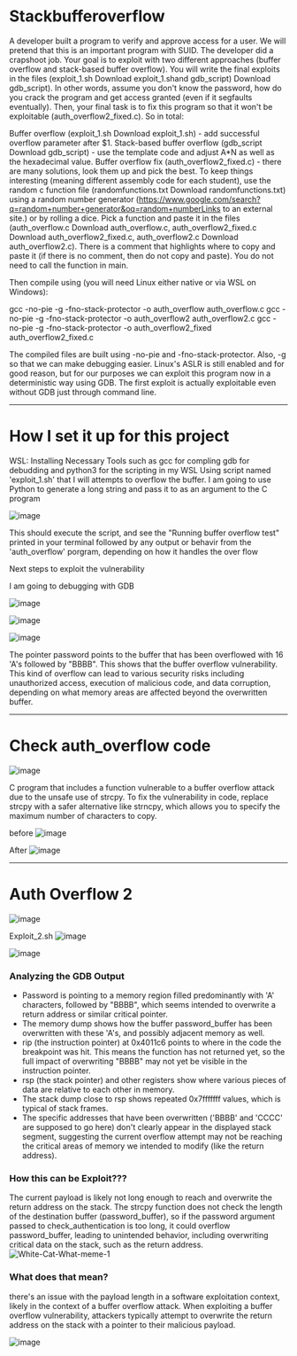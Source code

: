 # Stackbufferoverflow

A developer built a program to verify and approve access for a user. We will pretend that this is an important program with SUID. The developer did a crapshoot job. Your goal is to exploit with two different approaches (buffer overflow and stack-based buffer overflow). You will write the final exploits in the files (exploit_1.sh Download exploit_1.shand gdb_script) Download gdb_script). In other words, assume you don't know the password, how do you crack the program and get access granted (even if it segfaults eventually). Then, your final task is to fix this program so that it won't be exploitable (auth_overflow2_fixed.c). So in total:

Buffer overflow (exploit_1.sh Download exploit_1.sh) - add successful overflow parameter after $1.
Stack-based buffer overflow (gdb_script Download gdb_script) - use the template code and adjust A*N as well as the hexadecimal value.
Buffer overflow fix (auth_overflow2_fixed.c) - there are many solutions, look them up and pick the best.
To keep things interesting (meaning different assembly code for each student), use the random c function file (randomfunctions.txt Download randomfunctions.txt) using a random number generator (https://www.google.com/search?q=random+number+generator&oq=random+numberLinks to an external site.) or by rolling a dice. Pick a function and paste it in the files (auth_overflow.c Download auth_overflow.c, auth_overflow2_fixed.c Download auth_overflow2_fixed.c, auth_overflow2.c Download auth_overflow2.c). There is a comment that highlights where to copy and paste it (if there is no comment, then do not copy and paste). You do not need to call the function in main.

Then compile using (you will need Linux either native or via WSL on Windows):


gcc -no-pie -g -fno-stack-protector -o auth_overflow auth_overflow.c
gcc -no-pie -g -fno-stack-protector -o auth_overflow2 auth_overflow2.c
gcc -no-pie -g -fno-stack-protector -o auth_overflow2_fixed auth_overflow2_fixed.c

The compiled files are built using -no-pie and -fno-stack-protector. Also, -g so that we can make debugging easier. Linux's ASLR is still enabled and for good reason, but for our purposes we can exploit this program now in a deterministic way using GDB. The first exploit is actually exploitable even without GDB just through command line.








----------------------------------------------------------------------------------------------------------------------------






# How I set it up for this project

WSL: Installing Necessary Tools such as gcc for compling gdb for debudding and python3 for the scripting in my WSL
Using script named 'exploit_1.sh' that I will attempts to overflow the buffer.
I am going to use Python to generate a long string and pass it to as an argument to the C program



![image](https://github.com/peterisOnIT/Stackbufferoverflow/assets/117600297/3e6ff594-7a8f-47dc-92fb-2773cf0b34de)

This should execute the script, and see the "Running buffer overflow test" printed in your terminal followed by any output or behavir from the 'auth_overflow' porgram, depending on how it handles the over flow



Next steps to exploit the vulnerability 

I am going to debugging with GDB


![image](https://github.com/peterisOnIT/Stackbufferoverflow/assets/117600297/083d33e3-5152-4e3e-abc4-3f3fb092aa7a)

![image](https://github.com/peterisOnIT/Stackbufferoverflow/assets/117600297/ea0a6fce-2488-4cc6-8fb0-409ef9cdd283)



![image](https://github.com/peterisOnIT/Stackbufferoverflow/assets/117600297/660d22fe-66fc-4a6a-8909-e64ab082c972)


The pointer password points to the buffer that has been overflowed with 16 'A's followed by "BBBB". This shows that the buffer overflow vulnerability. This kind of overflow can lead to various security risks including unauthorized access, execution of malicious code, and data corruption, depending on what memory areas are affected beyond the overwritten buffer.

----------------------------------------------------------------------------------------------------------

# Check auth_overflow code

![image](https://github.com/peterisOnIT/Stackbufferoverflow/assets/117600297/a5d965a1-ee87-4ff4-a6a4-503fbafb5fbc)

C program that includes a function vulnerable to a buffer overflow attack due to the unsafe use of strcpy.
To fix the vulnerability in code, replace strcpy with a safer alternative like strncpy, which allows you to specify the maximum number of characters to copy.


before
![image](https://github.com/peterisOnIT/Stackbufferoverflow/assets/117600297/f9686746-46ae-4b53-bd5d-7ff3f8281aaf)




After 
![image](https://github.com/peterisOnIT/Stackbufferoverflow/assets/117600297/078f292e-5d90-403e-b3b1-f80d143191a0)


----------------------------------------------------------------------------------------------------------

# Auth Overflow 2

![image](https://github.com/peterisOnIT/Stackbufferoverflow/assets/117600297/bf90515d-30f6-4a61-8b13-49d0822dda43)


Exploit_2.sh
![image](https://github.com/peterisOnIT/Stackbufferoverflow/assets/117600297/51a6ffd2-7193-42b1-8ea6-059058d975c3)

![image](https://github.com/peterisOnIT/Stackbufferoverflow/assets/117600297/6545f0f0-72d7-4ac3-8814-8cacc89eb2fe)

### Analyzing the GDB Output

- Password is pointing to a memory region filled predominantly with 'A' characters, followed by "BBBB", which seems intended to overwrite a return address or similar critical pointer.
- The memory dump shows how the buffer password_buffer has been overwritten with these 'A's, and possibly adjacent memory as well.
- rip (the instruction pointer) at 0x4011c6 points to where in the code the breakpoint was hit. This means the function has not returned yet, so the full impact of overwriting "BBBB" may not yet be visible in the instruction pointer.
- rsp (the stack pointer) and other registers show where various pieces of data are relative to each other in memory.
- The stack dump close to rsp shows repeated 0x7fffffff values, which is typical of stack frames.
- The specific addresses that have been overwritten ('BBBB' and 'CCCC' are supposed to go here) don't clearly appear in the displayed stack segment, suggesting the current overflow attempt may not be reaching the critical areas of memory we intended to modify (like the return address).


### How this can be Exploit???
The current payload is likely not long enough to reach and overwrite the return address on the stack. The strcpy function does not check the length of the destination buffer (password_buffer), so if the password argument passed to check_authentication is too long, it could overflow password_buffer, leading to unintended behavior, including overwriting critical data on the stack, such as the return address.
![White-Cat-What-meme-1](https://github.com/peterisOnIT/Stackbufferoverflow/assets/117600297/7f16619b-0eab-4a3d-b0c8-3a87066817c7)

### What does that mean?

there's an issue with the payload length in a software exploitation context, likely in the context of a buffer overflow attack. When exploiting a buffer overflow vulnerability, attackers typically attempt to overwrite the return address on the stack with a pointer to their malicious payload.

![image](https://github.com/peterisOnIT/Stackbufferoverflow/assets/117600297/dfdbb6e6-3e24-4b2e-ba99-7f3c5be7f834)


